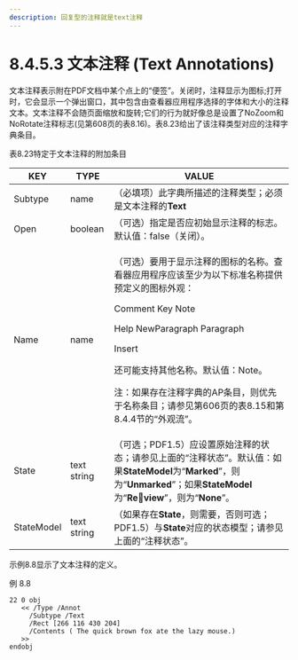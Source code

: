 ```yaml
---
description: 回复型的注释就是text注释
---
```


# 8.4.5.3 文本注释 (Text Annotations)

文本注释表示附在PDF文档中某个点上的“便签”。关闭时，注释显示为图标;打开时，它会显示一个弹出窗口，其中包含由查看器应用程序选择的字体和大小的注释文本。文本注释不会随页面缩放和旋转;它们的行为就好像总是设置了NoZoom和NoRotate注释标志(见第608页的表8.16)。表8.23给出了该注释类型对应的注释字典条目。

表8.23特定于文本注释的附加条目

| KEY        | TYPE        | VALUE                                                                                                                                                                                                                                                                      |
| ---------- | ----------- | -------------------------------------------------------------------------------------------------------------------------------------------------------------------------------------------------------------------------------------------------------------------------- |
| Subtype    | name        | （必填项）此字典所描述的注释类型；必须是文本注释的**Text**                                                                                                                                                                                                                                          |
| Open       | boolean     | （可选）指定是否应初始显示注释的标志。默认值：false（关闭）。                                                                                                                                                                                                                                          |
| Name       | name        | <p>（可选）要用于显示注释的图标的名称。查看器应用程序应该至少为以下标准名称提供预定义的图标外观：</p><p>Comment          Key               Note               </p><p>Help     NewParagraph      Paragraph      </p><p>Insert  </p><p>还可能支持其他名称。默认值：Note。</p><p>注：如果存在注释字典的AP条目，则优先于名称条目；请参见第606页的表8.15和第8.4.4节的“外观流”。</p> |
| State      | text string | （可选；PDF1.5）应设置原始注释的状态；请参见上面的“注释状态”。默认值：如果**StateModel**为“**Marked**”，则为“**Unmarked**”；如果**StateModel**为“**Review**”，则为“**None**”。                                                                                                                                         |
| StateModel | text string | （如果存在**State**，则需要，否则可选；PDF1.5）与**State**对应的状态模型；请参见上面的“注释状态”。                                                                                                                                                                                                             |

示例8.8显示了文本注释的定义。

例 8.8

```
22 0 obj
   << /Type /Annot
     /Subtype /Text
     /Rect [266 116 430 204]
     /Contents ( The quick brown fox ate the lazy mouse.)
   >>
endobj
```

